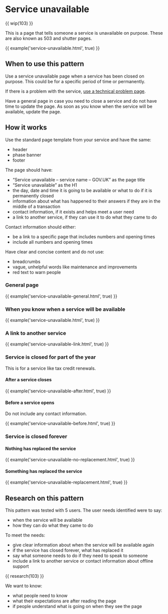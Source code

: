 # Service unavailable

{{ wip(103) }}

This is a page that tells someone a service is unavailable on purpose. These are also known as 503 and shutter pages.

{{ example('service-unavailable.html', true) }}

## When to use this pattern

Use a service unavailable page when a service has been closed on purpose. This could be for a specific period of time or permanently.

If there is a problem with the service, [use a technical problem page](/patterns/technical-problem/index.html).

Have a general page in case you need to close a service and do not have time to update the page. As soon as you know when the service will be available, update the page.

## How it works

Use the standard page template from your service and have the same:

- header
- phase banner
- footer

The page should have:

- “Service unavailable – service name – GOV.UK” as the page title
- “Service unavailable” as the H1
- the day, date and time it is going to be available or what to do if it is permanently closed
- information about what has happened to their answers if they are in the middle of a transaction
- contact information, if it exists and helps meet a user need
- a link to another service, if they can use it to do what they came to do

Contact information should either:

- be a link to a specific page that includes numbers and opening times
- include all numbers and opening times

Have clear and concise content and do not use:

- breadcrumbs
- vague, unhelpful words like maintenance and improvements
- red text to warn people

### General page

{{ example('service-unavailable-general.html', true) }}

### When you know when a service will be available

{{ example('service-unavailable.html', true) }}

### A link to another service

{{ example('service-unavailable-link.html', true) }}

### Service is closed for part of the year

This is for a service like tax credit renewals.

#### After a service closes

{{ example('service-unavailable-after.html', true) }}

#### Before a service opens

Do not include any contact information.

{{ example('service-unavailable-before.html', true) }}

### Service is closed forever

#### Nothing has replaced the service

{{ example('service-unavailable-no-replacement.html', true) }}

#### Something has replaced the service

{{ example('service-unavailable-replacement.html', true) }}

## Research on this pattern

This pattern was tested with 5 users. The user needs identified were to say:

- when the service will be available
- how they can do what they came to do

To meet the needs:

- give clear information about when the service will be available again
- if the service has closed forever, what has replaced it
- say what someone needs to do if they need to speak to someone
- include a link to another service or contact information about offline support

{{ research(103) }}

We want to know:

- what people need to know
- what their expectations are after reading the page
- if people understand what is going on when they see the page